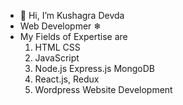 - 👋 Hi, I’m Kushagra Devda
- Web Developmer ❄
- My Fields of Expertise are
  1. HTML CSS
  2. JavaScript
  3. Node.js    Express.js    MongoDB
  4. React.js, Redux
  5. Wordpress Website Development


<!---
KD3010/KD3010 is a ✨ special ✨ repository because its `README.md` (this file) appears on your GitHub profile.
You can click the Preview link to take a look at your changes.
--->
